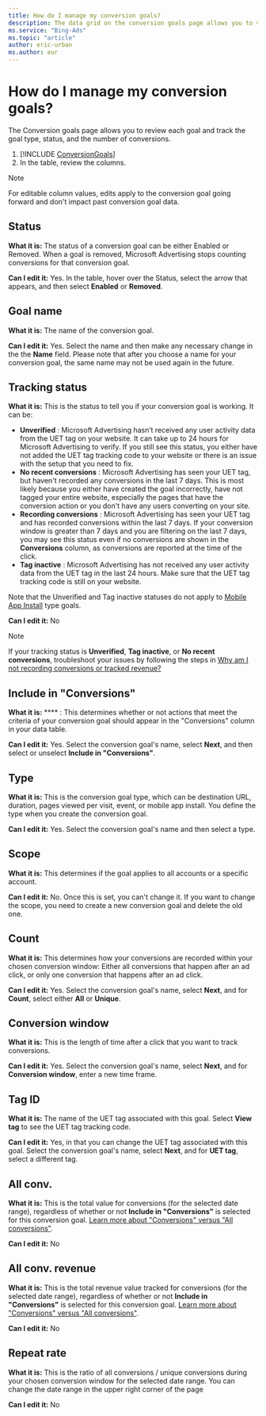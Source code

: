 ```yaml
---
title: How do I manage my conversion goals?
description: The data grid on the conversion goals page allows you to view the goals you created and edit the name and description inline.
ms.service: "Bing-Ads"
ms.topic: "article"
author: eric-urban
ms.author: eur
---
```


# How do I manage my conversion goals?

The Conversion goals page allows you to review each goal and track the goal type, status, and the number of conversions.

1. [!INCLUDE [ConversionGoals](./includes/ConversionGoals.md)]
1. In the table, review the columns.
> [!NOTE]
> For editable column values, edits apply to the conversion goal going forward and don't impact past conversion goal data.

## Status
**What it is:**  The status of a conversion goal can be either Enabled or Removed. When a goal is removed, Microsoft Advertising stops counting conversions for that conversion goal.

**Can I edit it:**  Yes. In the table, hover over the Status, select the arrow that appears, and then select **Enabled** or **Removed**.

## Goal name
**What it is:** The name of the conversion goal.

**Can I edit it:** Yes. Select the name and then make any necessary change in the the **Name** field. Please note that after you choose a name for your conversion goal, the same name may not be used again in the future.

## Tracking status
**What it is:** This is the status to tell you if your conversion goal is working. It can be:
- **Unverified** : Microsoft Advertising hasn’t received any user activity data from the UET tag on your website. It can take up to 24 hours for Microsoft Advertising to verify. If you still see this status, you either have not added the UET tag tracking code to your website or there is an issue with the setup that you need to fix.
- **No recent conversions** : Microsoft Advertising has seen your UET tag, but haven't recorded any conversions in the last 7 days. This is most likely because you either have created the goal incorrectly, have not tagged your entire website, especially the pages that have the conversion action or you don't have any users converting on your site.
- **Recording conversions** : Microsoft Advertising has seen your UET tag and has recorded conversions within the last 7 days. If your conversion window is greater than 7 days and you are filtering on the last 7 days, you may see this status even if no conversions are shown in the **Conversions** column, as conversions are reported at the time of the click.
- **Tag inactive** : Microsoft Advertising has not received any user activity data from the UET tag in the last 24 hours. Make sure that the UET tag tracking code is still on your website.

Note that the Unverified and Tag inactive statuses do not apply to [Mobile App Install](./hlp_BA_PROC_UETv2MobileApp.md) type goals.

**Can I edit it:** No

 
> [!NOTE]
> If your tracking status is **Unverified**, **Tag inactive**, or **No recent conversions**, troubleshoot your issues by following the steps in [Why am I not recording conversions or tracked revenue?](./hlp_BA_CONC_UET_TroubleshootCT.md)

## Include in "Conversions"
**What it is:** **** : This determines whether or not actions that meet the criteria of your conversion goal should appear in the "Conversions" column in your data table.

**Can I edit it:** Yes. Select the conversion goal's name, select **Next**, and then select or unselect **Include in "Conversions"**.

## Type
**What it is:** This is the conversion goal type, which can be destination URL, duration, pages viewed per visit, event, or mobile app install. You define the type when you create the conversion goal.

**Can I edit it:** Yes. Select the conversion goal's name and then select a type.

## Scope
**What it is:** This determines if the goal applies to all accounts or a specific account.

**Can I edit it:** No. Once this is set, you can't change it. If you want to change the scope, you need to create a new conversion goal and delete the old one.

## Count
**What it is:** This determines how your conversions are recorded within your chosen conversion window: Either all conversions that happen after an ad click, or only one conversion that happens after an ad click.

**Can I edit it:** Yes. Select the conversion goal's name, select **Next**, and for **Count**, select either **All** or **Unique**.

## Conversion window
**What it is:** This is the length of time after a click that you want to track conversions.

**Can I edit it:** Yes. Select the conversion goal's name, select **Next**, and for **Conversion window**, enter a new time frame.

## Tag ID
**What it is:** The name of the UET tag associated with this goal. Select **View tag** to see the UET tag tracking code.

**Can I edit it:** Yes, in that you can change the UET tag associated with this goal. Select the conversion goal's name, select **Next**, and for **UET tag**, select a different tag.

## All conv.
**What it is:** This is the total value for conversions (for the selected date range), regardless of whether or not **Include in "Conversions"** is selected for this conversion goal. [Learn more about "Conversions" versus "All conversions"](./hlp_BA_CONC_ConvsVsAllConvs.md).

**Can I edit it:** No

## All conv. revenue
**What it is:**  This is the total revenue value tracked for conversions (for the selected date range), regardless of whether or not **Include in "Conversions"** is selected for this conversion goal. [Learn more about "Conversions" versus "All conversions"](./hlp_BA_CONC_ConvsVsAllConvs.md).

**Can I edit it:** No

## Repeat rate
**What it is:** This is the ratio of all conversions / unique conversions during your chosen conversion window for the selected date range. You can change the date range in the upper right corner of the page

**Can I edit it:** No


